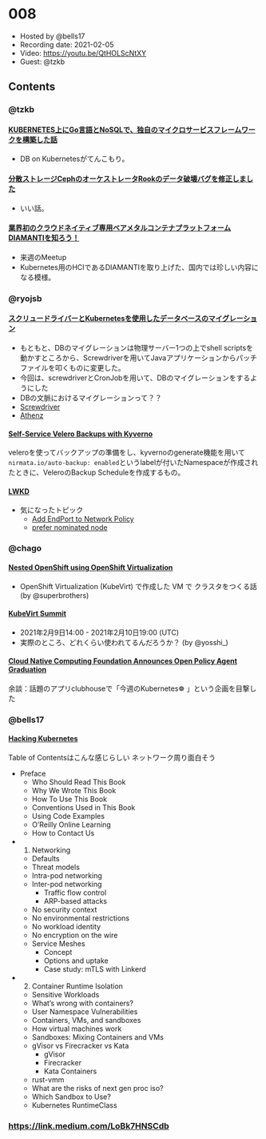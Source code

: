 # 008

- Hosted by @bells17
- Recording date: 2021-02-05
- Video: https://youtu.be/QtHOLScNtXY
- Guest: @tzkb

## Contents

### @tzkb
#### [KUBERNETES上にGo言語とNoSQLで、独自のマイクロサービスフレームワークを構築した話](https://speakerdeck.com/iwask/kubernetes-shang-ni-go-yan-yu-to-nosql-de-du-zi-falsemaikurosabisuhuremuwakuwo-gou-zhu-sitahua)
- DB on Kubernetesがてんこもり。

#### [分散ストレージCephのオーケストレータRookのデータ破壊バグを修正しました](https://blog.cybozu.io/entry/2021/01/28/065400)
- いい話。
 
#### [業界初のクラウドネイティブ専用ベアメタルコンテナプラットフォームDIAMANTIを知ろう！](https://hybridcloud.connpass.com/event/203151/)
- 来週のMeetup
- Kubernetes用のHCIであるDIAMANTIを取り上げた、国内では珍しい内容になる模様。

### @ryojsb
#### [スクリュードライバーとKubernetesを使用したデータベースのマイグレーション](https://www.verizonmedia.com/technology/blog/database-migrations-using-screwdriver-kubernetes)
- もともと、DBのマイグレーションは物理サーバー1つの上でshell scriptsを動かすところから、Screwdriverを用いてJavaアプリケーションからパッチファイルを叩くものに変更した。
- 今回は、screwdriverとCronJobを用いて、DBのマイグレーションをするようにした 
- DBの文脈におけるマイグレーションって？？
- [Screwdriver](https://screwdriver.cd/)
- [Athenz](https://www.athenz.io/)

#### [Self-Service Velero Backups with Kyverno](https://nirmata.com/2021/01/24/self-service-velero-backups-with-kyverno/)
veleroを使ってバックアップの準備をし、kyvernoのgenerate機能を用いて`nirmata.io/auto-backup: enabled`というlabelが付いたNamespaceが作成されたときに、VeleroのBackup Scheduleを作成するもの。

#### [LWKD](http://lwkd.info/2021/20210202)
- 気になったトピック
  - [Add EndPort to Network Policy](https://github.com/kubernetes/kubernetes/pull/97058)
  - [prefer nominated node](https://github.com/kubernetes/kubernetes/pull/93179)  

### @chago

#### [Nested OpenShift using OpenShift Virtualization](https://www.openshift.com/blog/nested-openshift-using-openshift-virtualization)
- OpenShift Virtualization (KubeVirt) で作成した VM で クラスタをつくる話 (by @superbrothers)
#### [KubeVirt Summit](https://community.cncf.io/events/details/cncf-kubevirt-community-presents-kubevirt-summit/#/)
- 2021年2月9日14:00 - 2021年2月10日19:00 (UTC)
- 実際のところ、どれくらい使われてるんだろうか？ (by @yosshi_)
#### [Cloud Native Computing Foundation Announces Open Policy Agent Graduation](https://www.cncf.io/announcements/2021/02/04/cloud-native-computing-foundation-announces-open-policy-agent-graduation/)

余談：話題のアプリclubhouseで「今週のKubernetes☸ 」という企画を目撃した

### @bells17

#### [Hacking Kubernetes](https://www.oreilly.com/library/view/hacking-kubernetes/9781492081722/)

Table of Contentsはこんな感じらしい
ネットワーク周り面白そう

- Preface
  - Who Should Read This Book
  - Why We Wrote This Book
  - How To Use This Book
  - Conventions Used in This Book
  - Using Code Examples
  - O’Reilly Online Learning
  - How to Contact Us
- 1. Networking
  - Defaults
  - Threat models
  - Intra-pod networking
  - Inter-pod networking
    - Traffic flow control
    - ARP-based attacks
  - No security context
  - No environmental restrictions
  - No workload identity
  - No encryption on the wire
  - Service Meshes
    - Concept
    - Options and uptake
    - Case study: mTLS with Linkerd
- 2. Container Runtime Isolation
  - Sensitive Workloads
  - What’s wrong with containers?
  - User Namespace Vulnerabilities
  - Containers, VMs, and sandboxes
  - How virtual machines work
  - Sandboxes: Mixing Containers and VMs
  - gVisor vs Firecracker vs Kata
    - gVisor
    - Firecracker
    - Kata Containers
  - rust-vmm
  - What are the risks of next gen proc iso?
  - Which Sandbox to Use?
  - Kubernetes RuntimeClass

### https://link.medium.com/LoBk7HNSCdb
